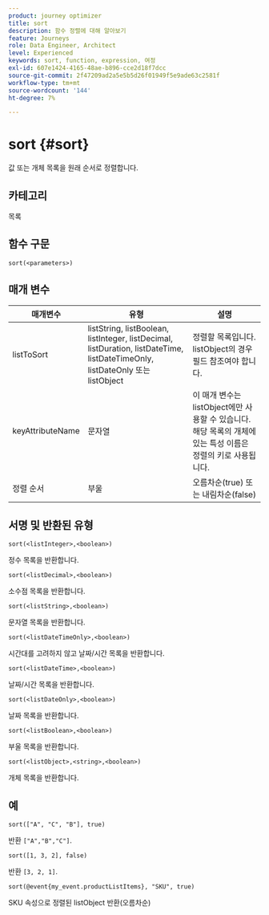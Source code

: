 ```yaml
---
product: journey optimizer
title: sort
description: 함수 정렬에 대해 알아보기
feature: Journeys
role: Data Engineer, Architect
level: Experienced
keywords: sort, function, expression, 여정
exl-id: 607e1424-4165-48ae-b896-cce2d18f7dcc
source-git-commit: 2f47209ad2a5e5b5d26f01949f5e9ade63c2581f
workflow-type: tm+mt
source-wordcount: '144'
ht-degree: 7%

---
```


# sort {#sort}

값 또는 개체 목록을 원래 순서로 정렬합니다.

## 카테고리

목록

## 함수 구문

`sort(<parameters>)`

## 매개 변수

| 매개변수 | 유형 | 설명 |
|-----------|------------------|------------------|
| listToSort | listString, listBoolean, listInteger, listDecimal, listDuration, listDateTime, listDateTimeOnly, listDateOnly 또는 listObject | 정렬할 목록입니다. listObject의 경우 필드 참조여야 합니다. |
| keyAttributeName | 문자열 | 이 매개 변수는 listObject에만 사용할 수 있습니다. 해당 목록의 개체에 있는 특성 이름은 정렬의 키로 사용됩니다. |
| 정렬 순서 | 부울 | 오름차순(true) 또는 내림차순(false) |

## 서명 및 반환된 유형

`sort(<listInteger>,<boolean>)`

정수 목록을 반환합니다.

`sort(<listDecimal>,<boolean>)`

소수점 목록을 반환합니다.

`sort(<listString>,<boolean>)`

문자열 목록을 반환합니다.

`sort(<listDateTimeOnly>,<boolean>)`

시간대를 고려하지 않고 날짜/시간 목록을 반환합니다.

`sort(<listDateTime>,<boolean>)`

날짜/시간 목록을 반환합니다.

`sort(<listDateOnly>,<boolean>)`

날짜 목록을 반환합니다.

`sort(<listBoolean>,<boolean>)`

부울 목록을 반환합니다.

`sort(<listObject>,<string>,<boolean>)`

개체 목록을 반환합니다.

## 예

`sort(["A", "C", "B"], true)`

반환 `["A","B","C"]`.

`sort([1, 3, 2], false)`

반환 `[3, 2, 1]`.

`sort(@event{my_event.productListItems}, "SKU", true)`

SKU 속성으로 정렬된 listObject 반환(오름차순)

